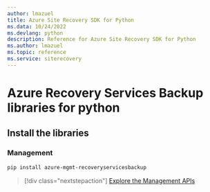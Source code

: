 ```yaml
---
author: lmazuel
title: Azure Site Recovery SDK for Python
ms.data: 10/24/2022
ms.devlang: python
description: Reference for Azure Site Recovery SDK for Python
ms.author: lmazuel
ms.topic: reference
ms.service: siterecovery
---
```

# Azure Recovery Services Backup libraries for python

## Install the libraries


### Management

```bash
pip install azure-mgmt-recoveryservicesbackup
```
> [!div class="nextstepaction"]
> [Explore the Management APIs](/python/api/overview/azure/recoveryservicesbackup/management)